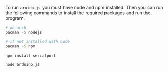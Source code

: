 To run `aruino.js` you must have node and npm installed. Then you can run the following commands to install the required packages and run the program.

```bash
# on arch
pacman -S nodejs

# if not installed with node
pacman -S npm

npm install serialport

node arduino.js
```
